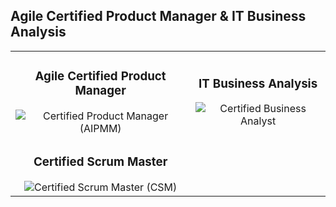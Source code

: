 ## Agile Certified Product Manager & IT Business Analysis

<table>
  <tr>
    <td align="center">
      <h3>Agile Certified Product Manager</h3>
      <img src="https://i.postimg.cc/W3MJLHdx/Agile-Certified-Product-Manager.png" alt="Certified Product Manager (AIPMM)">
    </td>
    <td align="center">
      <h3>IT Business Analysis</h3>
      <img src="https://i.postimg.cc/L6rRL6CB/IT-Business-Analysis.png" alt="Certified Business Analyst">
    </td>
  </tr>
  <tr>
    <td align="center">
      <h3>Certified Scrum Master</h3>
      <img src="https://i.postimg.cc/m2cBPFwg/Certified-Scrum-Master.png" alt="Certified Scrum Master (CSM)">
    </td>
  </tr>
</table>
